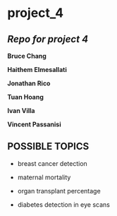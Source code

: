 # **project_4**

## ***Repo for project 4***

**Bruce Chang**

**Haithem Elmesallati**

**Jonathan Rico**

**Tuan Hoang**

**Ivan Villa**

**Vincent Passanisi**

## POSSIBLE TOPICS

* breast cancer detection

* maternal mortality

* organ transplant percentage

* diabetes detection in eye scans

